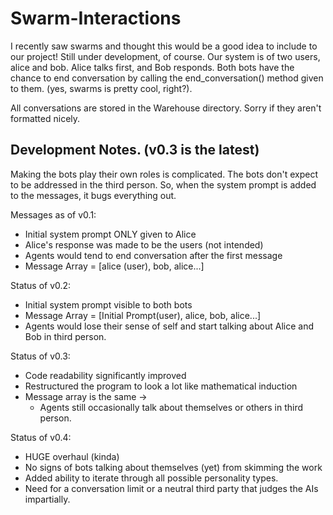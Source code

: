 # Swarm-Interactions

I recently saw swarms and thought this would be a good idea to include to our project! Still under development, of course. Our system is of two users, alice and bob. Alice talks first, and Bob responds. 
Both bots have the chance to end conversation by calling the end_conversation() method given to them. (yes, swarms is pretty cool, right?). 

All conversations are stored in the Warehouse directory. Sorry if they aren't formatted nicely. 

## Development Notes. (v0.3 is the latest)
Making the bots play their own roles is complicated. The bots don't expect to be addressed in the third person. So, when the system prompt is added to the messages, it bugs everything out.

Messages as of v0.1:
  - Initial system prompt ONLY given to Alice
  - Alice's response was made to be the users (not intended)
  - Agents would tend to end conversation after the first message
  - Message Array = [alice (user), bob, alice...]

Status of v0.2:
- Initial system prompt visible to both bots
- Message Array = [Initial Prompt(user), alice, bob, alice...]
- Agents would lose their sense of self and start talking about Alice and Bob in third person. 

Status of v0.3:
- Code readability significantly improved
- Restructured the program to look a lot like mathematical induction
- Message array is the same -> 
  - Agents still occasionally talk about themselves or others in third person. 

Status of v0.4:
- HUGE overhaul (kinda)
- No signs of bots talking about themselves (yet) from skimming the work
- Added ability to iterate through all possible personality types. 
- Need for a conversation limit or a neutral third party that judges the AIs impartially. 